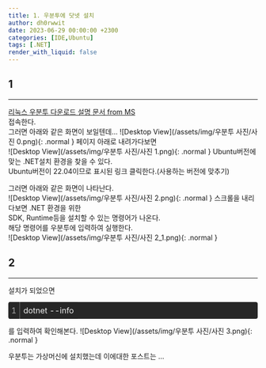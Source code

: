 ```yaml
---
title: 1. 우분투에 닷넷 설치
author: dh0rwwit
date: 2023-06-29 00:00:00 +2300
categories: [IDE,Ubuntu]
tags: [.NET]
render_with_liquid: false
---
```


## 1
---
[리눅스 우분투 다운로드 설명 문서 from MS](https://learn.microsoft.com/ko-kr/dotnet/core/install/linux-ubuntu)   
접속한다.   
그러면 아래와 같은 화면이 보일텐데...
![Desktop View](/assets/img/우분투 사진/사진 0.png){: .normal }
페이지 아래로 내려가다보면   
![Desktop View](/assets/img/우분투 사진/사진 1.png){: .normal }
Ubuntu버전에 맞는 .NET설치 환경을 찾을 수 있다.   
Ubuntu버전이 22.04이므로 표시된 링크 클릭한다.(사용하는 버전에 맞추기)    
   
그러면 아래와 같은 화면이 나타난다.   
![Desktop View](/assets/img/우분투 사진/사진 2.png){: .normal }
스크롤을 내리다보면 .NET 환경을 위한   
SDK, Runtime등을 설치할 수 있는 명령어가 나온다.   
해당 명령어를 우분투에 입력하여 실행한다.  
![Desktop View](/assets/img/우분투 사진/사진 2_1.png){: .normal } 
   
## 2
---
설치가 되었으면<br>
<div class="colorscripter-code" style="color:#f0f0f0;font-family:Consolas,font-size:'20px' ,'Liberation Mono', Menlo, Courier, monospace !important; position:relative !important;overflow:auto"><table class="colorscripter-code-table" style="margin:0;padding:0;border:none;background-color:#272727;border-radius:4px;" cellspacing="0" cellpadding="0"><tr><td style="padding:6px;border-right:2px solid #4f4f4f"><div style="margin:0;padding:0;word-break:normal;text-align:right;color:#aaa;font-family:Consolas,font-size:'20px' ,'Liberation Mono', Menlo, Courier, monospace !important;line-height:130%"><div style="line-height:130%">1</div></div></td><td style="padding:6px 0;text-align:left"><div style="margin:0;padding:0;color:#f0f0f0;font-family:Consolas,font-size:'20px' ,'Liberation Mono', Menlo, Courier, monospace !important;line-height:130%"><div style="padding:0 6px; white-space:pre; line-height:130%">dotnet&nbsp;--info</div></div></td><td style="vertical-align:bottom;padding:0 2px 4px 0"></td></tr></table></div>

를 입력하여 확인해본다.
![Desktop View](/assets/img/우분투 사진/사진 3.png){: .normal }   

   
우분투는 가상머신에 설치했는데 이에대한 포스트는 ...